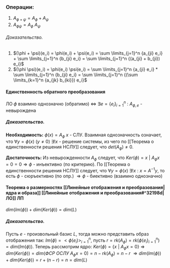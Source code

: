 ### Операции: 

1) $A_{\phi + \psi} = A_{\phi} + A_{\psi}$
2) $A_{\phi \psi} = A_{\phi}\ A_{\psi}$

###### Доказательство.

1) $(\phi + \psi)(e_i) = \phi(e_i) + \psi(e_i) = \sum \limits_{j=1}^n {a_{ji} e_i} + \sum \limits_{j=1}^n {b_{ji} e_i} = \sum \limits_{j=1}^n {(a_{ji} + b_{ji}) e_i}$
2) $(\phi \psi)(e_i) = \phi(e_i) \psi(e_i) = \sum \limits_{j=1}^n {a_{ji} e_i} * \sum \limits_{j=1}^n {b_{ji} e_i} = \sum \limits_{j=1}^n {(\sum \limits_{k=1}^n {a_{jk} b_{ki}}) e_i}$

#### Единственность обратного преобразования

ЛО 𝜙 взаимно однозначно (обратимо) $\Leftrightarrow\ \exists e = \{e_i\}_{i=1}^n\ :\ A_{\phi, e}$ - невырождена

##### Доказательство.

**Необходимость:** $\phi(x) = A_{\phi}\ x$  - СЛУ. Взаимная однозначность означает, что $\forall y = \phi(x)\ (y \neq 0)\ \exists !x$ - решение системы, из чего по [[Теорема о единственности решения НСЛУ]] следует, что $det(A_{\phi}) \neq 0$.

**Достаточность:** Из невырожденности $A_{\phi}$ следует, что $Ker(\phi) = {x\ |\ A_{\phi}x = 0} = {0} \Rightarrow \phi$ - инъективно (по критерию). По [[Теорема о единственности решения НСЛУ]] следует, что $\forall y = \phi(x)\ \exists !x\ :\ x = A^{-1}y$, то есть $\phi$ - сюръективно (по опр.) $\Rightarrow \phi$ - биективно (взаимно однозначно)

#### Теорема о размерностях [[Линейные отображения и преобразования|ядра и образа]] [[Линейные отображения и преобразования#^32198d|ЛО]] ЛП

$dim(Im(\phi)) + dim(Ker(\phi)) = dim(L)$

##### Доказательство.

Пусть $e$ - произвольный базис $L$, тогда можно представить образ отображения так: $Im(\phi) = < \phi(e_i) >_{i=1}^n$, пусть $r = rk(A_{\phi}) = rk({\phi(e_i)}_{i=1}^n) = dim(Im(\phi))$. Теперь рассмотрим ядро: $Ker(\phi) = \{x\ |\ A_{\phi} x = 0 \}$ $\Rightarrow$ $dim(Ker(\phi)) = dim(ФСР\ ОСЛУ\ A_{\phi} x = 0) = n - rk(A_{\phi}) = n - r\ \Rightarrow dim(Im(\phi)) + dim(Ker(\phi)) = r + (n - r) = n = dim(L)$
